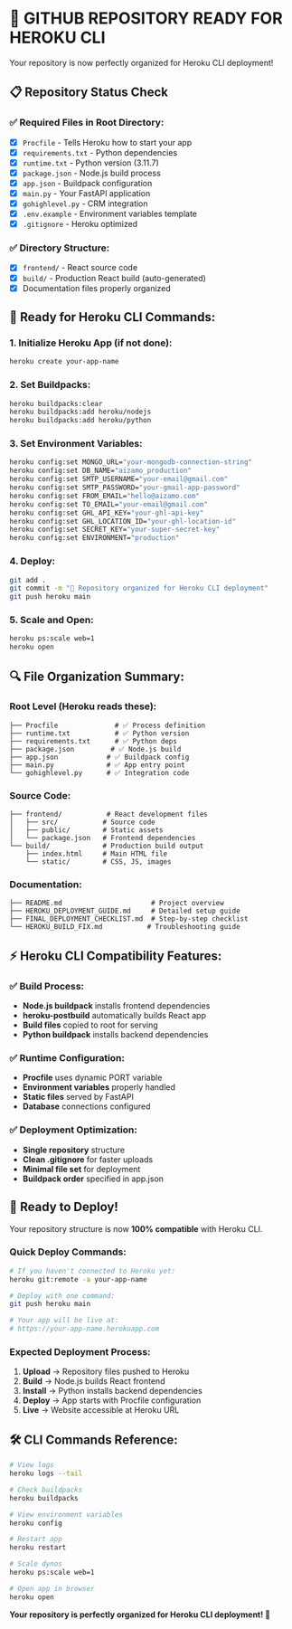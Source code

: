 # 🚀 **GITHUB REPOSITORY READY FOR HEROKU CLI**

Your repository is now perfectly organized for Heroku CLI deployment!

## 📋 **Repository Status Check**

### ✅ **Required Files in Root Directory:**
- [x] `Procfile` - Tells Heroku how to start your app
- [x] `requirements.txt` - Python dependencies  
- [x] `runtime.txt` - Python version (3.11.7)
- [x] `package.json` - Node.js build process
- [x] `app.json` - Buildpack configuration
- [x] `main.py` - Your FastAPI application
- [x] `gohighlevel.py` - CRM integration
- [x] `.env.example` - Environment variables template
- [x] `.gitignore` - Heroku optimized

### ✅ **Directory Structure:**
- [x] `frontend/` - React source code
- [x] `build/` - Production React build (auto-generated)
- [x] Documentation files properly organized

## 🎯 **Ready for Heroku CLI Commands:**

### **1. Initialize Heroku App (if not done):**
```bash
heroku create your-app-name
```

### **2. Set Buildpacks:**
```bash
heroku buildpacks:clear
heroku buildpacks:add heroku/nodejs
heroku buildpacks:add heroku/python
```

### **3. Set Environment Variables:**
```bash
heroku config:set MONGO_URL="your-mongodb-connection-string"
heroku config:set DB_NAME="aizamo_production"
heroku config:set SMTP_USERNAME="your-email@gmail.com"
heroku config:set SMTP_PASSWORD="your-gmail-app-password"
heroku config:set FROM_EMAIL="hello@aizamo.com"
heroku config:set TO_EMAIL="your-email@gmail.com"
heroku config:set GHL_API_KEY="your-ghl-api-key"
heroku config:set GHL_LOCATION_ID="your-ghl-location-id"
heroku config:set SECRET_KEY="your-super-secret-key"
heroku config:set ENVIRONMENT="production"
```

### **4. Deploy:**
```bash
git add .
git commit -m "🚀 Repository organized for Heroku CLI deployment"
git push heroku main
```

### **5. Scale and Open:**
```bash
heroku ps:scale web=1
heroku open
```

## 🔍 **File Organization Summary:**

### **Root Level (Heroku reads these):**
```
├── Procfile              # ✅ Process definition
├── runtime.txt           # ✅ Python version
├── requirements.txt      # ✅ Python deps
├── package.json         # ✅ Node.js build
├── app.json            # ✅ Buildpack config
├── main.py             # ✅ App entry point
└── gohighlevel.py      # ✅ Integration code
```

### **Source Code:**
```
├── frontend/           # React development files
│   ├── src/           # Source code
│   ├── public/        # Static assets
│   └── package.json   # Frontend dependencies
└── build/             # Production build output
    ├── index.html     # Main HTML file
    └── static/        # CSS, JS, images
```

### **Documentation:**
```
├── README.md                      # Project overview
├── HEROKU_DEPLOYMENT_GUIDE.md     # Detailed setup guide
├── FINAL_DEPLOYMENT_CHECKLIST.md  # Step-by-step checklist
└── HEROKU_BUILD_FIX.md           # Troubleshooting guide
```

## ⚡ **Heroku CLI Compatibility Features:**

### **✅ Build Process:**
- **Node.js buildpack** installs frontend dependencies
- **heroku-postbuild** automatically builds React app
- **Build files** copied to root for serving
- **Python buildpack** installs backend dependencies

### **✅ Runtime Configuration:**
- **Procfile** uses dynamic PORT variable
- **Environment variables** properly handled
- **Static files** served by FastAPI
- **Database** connections configured

### **✅ Deployment Optimization:**
- **Single repository** structure
- **Clean .gitignore** for faster uploads
- **Minimal file set** for deployment
- **Buildpack order** specified in app.json

## 🎉 **Ready to Deploy!**

Your repository structure is now **100% compatible** with Heroku CLI. 

### **Quick Deploy Commands:**
```bash
# If you haven't connected to Heroku yet:
heroku git:remote -a your-app-name

# Deploy with one command:
git push heroku main

# Your app will be live at:
# https://your-app-name.herokuapp.com
```

### **Expected Deployment Process:**
1. **Upload** → Repository files pushed to Heroku
2. **Build** → Node.js builds React frontend  
3. **Install** → Python installs backend dependencies
4. **Deploy** → App starts with Procfile configuration
5. **Live** → Website accessible at Heroku URL

## 🛠️ **CLI Commands Reference:**

```bash
# View logs
heroku logs --tail

# Check buildpacks  
heroku buildpacks

# View environment variables
heroku config

# Restart app
heroku restart

# Scale dynos
heroku ps:scale web=1

# Open app in browser
heroku open
```

**Your repository is perfectly organized for Heroku CLI deployment! 🚀**